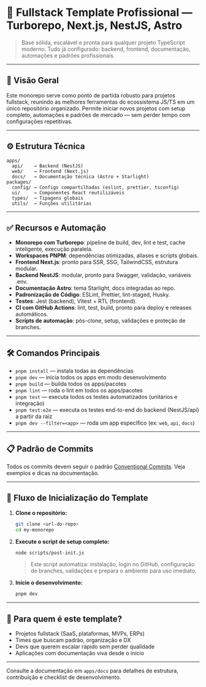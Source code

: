 # 🧱 Fullstack Template Profissional — Turborepo, Next.js, NestJS, Astro

> Base sólida, escalável e pronta para qualquer projeto TypeScript moderno. Tudo já configurado: backend, frontend, documentação, automações e padrões profissionais.

---

## 🚀 Visão Geral

Este monorepo serve como ponto de partida robusto para projetos fullstack, reunindo as melhores ferramentas do ecossistema JS/TS em um único repositório organizado. Permite iniciar novos projetos com setup completo, automações e padrões de mercado — sem perder tempo com configurações repetitivas.

---

## ⚙️ Estrutura Técnica

```
apps/
  api/    → Backend (NestJS)
  web/    → Frontend (Next.js)
  docs/   → Documentação técnica (Astro + Starlight)
packages/
  config/ → Configs compartilhadas (eslint, prettier, tsconfig)
  ui/     → Componentes React reutilizáveis
  types/  → Tipagens globais
  utils/  → Funções utilitárias
```

---

## ✅ Recursos e Automação

- **Monorepo com Turborepo**: pipeline de build, dev, lint e test, cache inteligente, execução paralela.
- **Workspaces PNPM**: dependências otimizadas, aliases e scripts globais.
- **Frontend Next.js**: pronto para SSR, SSG, TailwindCSS, estrutura modular.
- **Backend NestJS**: modular, pronto para Swagger, validação, variáveis .env.
- **Documentação Astro**: tema Starlight, docs integradas ao repo.
- **Padronização de Código**: ESLint, Prettier, lint-staged, Husky.
- **Testes**: Jest (backend), Vitest + RTL (frontend).
- **CI com GitHub Actions**: lint, test, build, pronto para deploy e releases automáticos.
- **Scripts de automação**: pós-clone, setup, validações e proteção de branches.

---

## 🛠️ Comandos Principais

- `pnpm install` — instala todas as dependências
- `pnpm dev` — inicia todos os apps em modo desenvolvimento
- `pnpm build` — builda todos os apps/pacotes
- `pnpm lint` — roda o lint em todos os apps/pacotes
- `pnpm test` — executa todos os testes automatizados (unitários e integração)
- `pnpm test:e2e` — executa os testes end-to-end do backend (NestJS/api) a partir da raiz
- `pnpm dev --filter=<app>` — roda um app específico (ex: `web`, `api`, `docs`)

---

## 📋 Padrão de Commits

Todos os commits devem seguir o padrão [Conventional Commits](./apps/docs/src/content/docs/monorepo/commits.md). Veja exemplos e dicas na documentação.

---

## 🚦 Fluxo de Inicialização do Template

1. **Clone o repositório:**
   ```sh
   git clone <url-do-repo>
   cd my-monorepo
   ```
2. **Execute o script de setup completo:**
   ```sh
   node scripts/post-init.js
   ```
   > Este script automatiza: instalação, login no GitHub, configuração de branches, validações e prepara o ambiente para uso imediato.
3. **Inicie o desenvolvimento:**
   ```sh
   pnpm dev
   ```

---

## 🧠 Para quem é este template?

- Projetos fullstack (SaaS, plataformas, MVPs, ERPs)
- Times que buscam padrão, organização e DX
- Devs que querem escalar rápido sem perder qualidade
- Aplicações com documentação viva desde o início

---

Consulte a documentação em `apps/docs` para detalhes de estrutura, contribuição e checklist de desenvolvimento.
